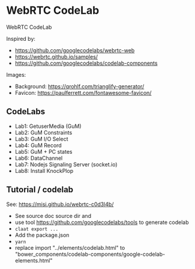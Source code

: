 # WebRTC CodeLab
WebRTC CodeLab

Inspired by:

* https://github.com/googlecodelabs/webrtc-web
* https://webrtc.github.io/samples/
* https://github.com/googlecodelabs/codelab-components

Images:

* Background: https://qrohlf.com/trianglify-generator/
* Favicon: https://paulferrett.com/fontawesome-favicon/

## CodeLabs
* Lab1: GetuserMedia (GuM)
* Lab2: GuM Constraints
* Lab3: GuM I/O Select
* Lab4: GuM Record
* Lab5: GuM + PC states
* Lab6: DataChannel
* Lab7: Nodejs Signaling Server (socket.io)
* Lab8: Install KnockPlop

## Tutorial / codelab

See: https://misi.github.io/webrtc-c0d3l4b/

 * See source doc source dir and 
 * use tool https://github.com/googlecodelabs/tools to generate codelab
 * `claat export ...`
 * Add the package.json
 * `yarn`
 * replace import "../elements/codelab.html" to "bower_components/codelab-components/google-codelab-elements.html"
